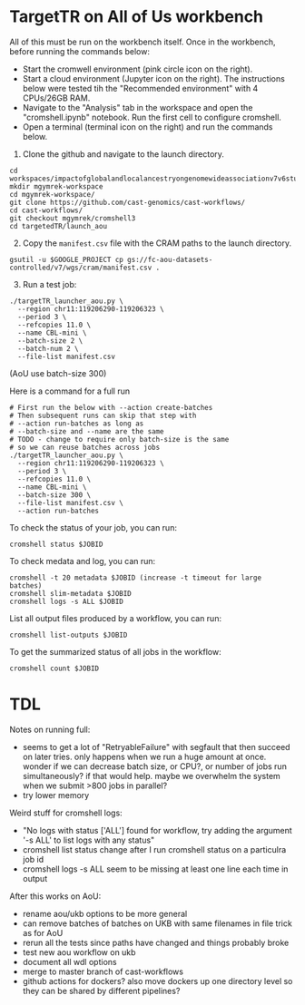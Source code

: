 # TargetTR on All of Us workbench

All of this must be run on the workbench itself. Once in the workbench, before running the commands below:

* Start the cromwell environment (pink circle icon on the right).
* Start a cloud environment (Jupyter icon on the right). The instructions below were tested tih the "Recommended environment" with 4 CPUs/26GB RAM.
* Navigate to the "Analysis" tab in the workspace and open the "cromshell.ipynb" notebook. Run the first cell to configure cromshell. 
* Open a terminal (terminal icon on the right) and run the commands below.
 
1. Clone the github and navigate to the launch directory.

```
cd workspaces/impactofglobalandlocalancestryongenomewideassociationv7v6studies
mkdir mgymrek-workspace
cd mgymrek-workspace/
git clone https://github.com/cast-genomics/cast-workflows/
cd cast-workflows/
git checkout mgymrek/cromshell3
cd targetedTR/launch_aou
```

2. Copy the `manifest.csv` file with the CRAM paths to the launch directory.
```
gsutil -u $GOOGLE_PROJECT cp gs://fc-aou-datasets-controlled/v7/wgs/cram/manifest.csv .
```

3. Run a test job:

```
./targetTR_launcher_aou.py \
  --region chr11:119206290-119206323 \
  --period 3 \
  --refcopies 11.0 \
  --name CBL-mini \
  --batch-size 2 \
  --batch-num 2 \
  --file-list manifest.csv 
```
(AoU use batch-size 300)

Here is a command for a full run
```
# First run the below with --action create-batches
# Then subsequent runs can skip that step with
# --action run-batches as long as 
# --batch-size and --name are the same
# TODO - change to require only batch-size is the same
# so we can reuse batches across jobs
./targetTR_launcher_aou.py \
  --region chr11:119206290-119206323 \
  --period 3 \
  --refcopies 11.0 \
  --name CBL-mini \
  --batch-size 300 \
  --file-list manifest.csv \
  --action run-batches
```

To check the status of your job, you can run:
```
cromshell status $JOBID
```  
       
To check medata and log, you can run:
```
cromshell -t 20 metadata $JOBID (increase -t timeout for large batches)
cromshell slim-metadata $JOBID
cromshell logs -s ALL $JOBID

```
List all output files produced by a workflow, you can run:
```
cromshell list-outputs $JOBID
```

To get the summarized status of all jobs in the workflow:
```
cromshell count $JOBID
```
# TDL

Notes on running full:
*  seems to get a lot of "RetryableFailure" with segfault that then succeed on later tries. only happens when we run a huge amount at once. wonder if we can decrease batch size, or CPU?, or number of jobs run simultaneously? if that would help. maybe we overwhelm the system when we submit >800 jobs in parallel?
* try lower memory

Weird stuff for cromshell logs:
* "No logs with status ['ALL'] found for workflow, try adding the argument '-s ALL' to list logs with any status"
* cromshell list status change after I run cromshell status on a particulra job id
* cromshell logs -s ALL seem to be missing at least one line each time in output

After this works on AoU:
* rename aou/ukb options to be more general
* can remove batches of batches on UKB with same filenames in file trick as for AoU
* rerun all the tests since paths have changed and things probably broke
* test new aou workflow on ukb
* document all wdl options
* merge to master branch of cast-workflows
* github actions for dockers? also move dockers up one directory level so they can be shared by different pipelines?
